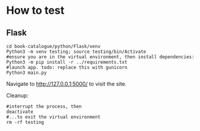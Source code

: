 # How to test

## Flask
```
cd book-catalogue/python/Flask/venv
Python3 -m venv testing; source testing/bin/Activate
#ensure you are in the virtual environment, then install dependencies:
Python3 -m pip install -r ../requirements.txt
#launch app. todo: replace this with gunicorn
Python3 main.py
```
Navigate to http://127.0.0.1:5000/ to visit the site. 

Cleanup: 
```
#interrupt the process, then
deactivate
#...to exit the virtual environment
rm -rf testing
```

